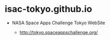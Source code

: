 isac-tokyo.github.io
====================

- NASA Space Apps Challenge Tokyo WebSite

  - http://tokyo.spaceappschallenge.org/
